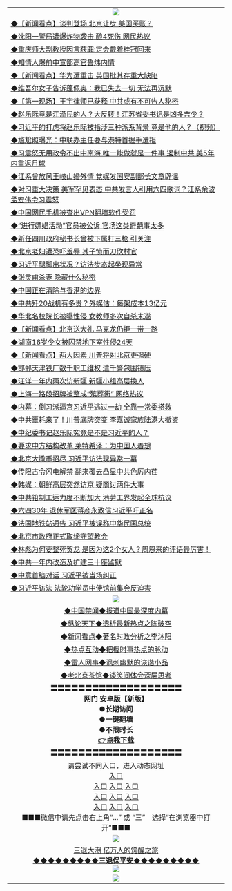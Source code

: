 <table>
  <tr>
    <td align=center><img src="https://github.com/gyhhx/image-upload/blob/master/3.jpg" /></td>
  </tr>
  <tr>
<td align=left>
<a href="https://ctbtfdoocixoa.global.ssl.fastly.net/oo.aspx?name=c1024129&key=ofejcfaxcltk&from=gy">◆【新闻看点】谈判登场 北京让步 美国买账？</a><br/></td>
  </tr>
  <tr>
<td align=left>
<a href="https://ctbtfdoocixoa.global.ssl.fastly.net/oo.aspx?name=c1024035&key=ofejcfaxcltk&from=gy">◆沈阳一警局遭爆炸物袭击 酿4死伤 网民热议</a><br/></td>
 </tr>
  <tr>
<td align=left>
<a href="http://ctbtfdoocixoa.global.ssl.fastly.net/oo.aspx?name=c1024127&key=ofejcfaxcltk&from=gy">◆重庆师大副教授因言获罪:定会戴着桂冠回来</a><br/></td>
 </tr>
   <tr>
<td align=left>
<a href="http://ctbtfdoocixoa.global.ssl.fastly.net/oo.aspx?name=c1023949&key=ofejcfaxcltk&from=gy">◆知情人爆前中宣部高官鲁炜内情</a><br/></td>
   </tr> 
  <tr>
<td align=left>
<a href="http://ctbtfdoocixoa.global.ssl.fastly.net/oo.aspx?name=c1024122&key=ofejcfaxcltk&from=gy">◆【新闻看点】华为遭重击 英国批其存重大缺陷</a><br/></td>
  </tr> 
 <tr>
<td align=left>
<a href="http://ctbtfdoocixoa.global.ssl.fastly.net/oo.aspx?name=c1023963&key=ofejcfaxcltk&from=gy">◆维吾尔女子告诉蓬佩奥：我已失去一切 无法再沉默</a><br/>
</td>
   </tr>
 <tr>
<td align=left>
<a href="http://ctbtfdoocixoa.global.ssl.fastly.net/oo.aspx?name=c1024048&key=ofejcfaxcltk&from=gy">◆【第一现场】王宇律师已获释 中共或有不可告人秘密</a><br/>
</td>
   </tr>
 <tr>
<td align=left>
<a href="http://ctbtfdoocixoa.global.ssl.fastly.net/oo.aspx?name=c1023752&key=ofejcfaxcltk&from=gy">◆赵乐际竟是江泽民的人？大反转！江苏省委书记是凶多吉少？</a><br/></td>
  </tr>
  <tr>
<td align=left>
<a href="http://ctbtfdoocixoa.global.ssl.fastly.net/oo.aspx?name=c1023929&key=ofejcfaxcltk&from=gy">◆习近平的打虎将赵乐际被指涉三种派系背景 竟是他的人？（视频）</a><br/></td>
 </tr>
   <tr>
<td align=left>
<a href="http://ctbtfdoocixoa.global.ssl.fastly.net/oo.aspx?name=c1024140&key=ofejcfaxcltk&from=gy">◆尴尬照曝光：中联办主任要与港特首握手遭拒</a><br/>
</td>
   </tr>
 <tr>
<td align=left>
<a href="http://ctbtfdoocixoa.global.ssl.fastly.net/oo.aspx?name=c1024068&key=ofejcfaxcltk&from=gy">◆习震怒无用政令不出中南海 唯一能做就是一件事 遏制中共 美5年内重返月球</a><br/></td>
  </tr>
  <tr>
<td align=left>
<a href="http://ctbtfdoocixoa.global.ssl.fastly.net/oo.aspx?name=c1024039&key=ofejcfaxcltk&from=gy">◆江系曾放风王岐山婚外情 党媒发国安副部长文章辟谣</a><br/></td>
 </tr>
  <tr>
<td align=left>
<a href="http://ctbtfdoocixoa.global.ssl.fastly.net/oo.aspx?name=c1024053&key=ofejcfaxcltk&from=gy">◆对习重大决策 美军罕见表态 中共发言人引用六四歌词？江系余波孟宏伟令习震怒</a><br/></td>
 </tr>
   <tr>
<td align=left>
<a href="http://ctbtfdoocixoa.global.ssl.fastly.net/oo.aspx?name=c1024132&key=ofejcfaxcltk&from=gy">◆中国网民手机被查出VPN翻墙软件受罚</a><br/></td>
   </tr> 
  <tr>
<td align=left>
<a href="http://ctbtfdoocixoa.global.ssl.fastly.net/oo.aspx?name=c1024024&key=ofejcfaxcltk&from=gy">◆“进行嫖娼活动”官员被公诉 官场这类奇葩事太多</a><br/></td>
  </tr> 
 <tr>
<td align=left>
<a href="http://ctbtfdoocixoa.global.ssl.fastly.net/oo.aspx?name=c1024128&key=ofejcfaxcltk&from=gy">◆新任四川政府秘书长曾被下属打三枪 引关注</a><br/>
</td>
   </tr>
 <tr>
<td align=left>
<a href="http://ctbtfdoocixoa.global.ssl.fastly.net/oo.aspx?name=c1024080&key=ofejcfaxcltk&from=gy">◆北京老妇遭恐吓羞辱 其子愤而刀砍村官</a><br/>
</td>
   </tr>
 <tr>
<td align=left>
<a href="http://ctbtfdoocixoa.global.ssl.fastly.net/oo.aspx?name=c1024171&key=ofejcfaxcltk&from=gy">◆习近平腿脚出状况？访法步态起坐现异常</a><br/></td>
  </tr>
  <tr>
<td align=left>
<a href="http://ctbtfdoocixoa.global.ssl.fastly.net/oo.aspx?name=c1024164&key=ofejcfaxcltk&from=gy">◆张灵甫杀妻 隐藏什么秘密</a><br/></td>
 </tr>
   <tr>
<td align=left>
<a href="http://ctbtfdoocixoa.global.ssl.fastly.net/oo.aspx?name=c1024017&key=ofejcfaxcltk&from=gy">◆中国正在清除与香港的边界</a><br/>
</td>
   </tr>
 <tr>
<td align=left>
<a href="http://ctbtfdoocixoa.global.ssl.fastly.net/oo.aspx?name=c1024095&key=ofejcfaxcltk&from=gy">◆中共歼20战机有多贵？外媒估：每架成本13亿元</a><br/>
</td>
   </tr>
<tr>
<td align=left>
<a href="https://ctbtfdoocixoa.global.ssl.fastly.net/oo.aspx?name=c1024077&key=ofejcfaxcltk&from=gy">◆华北名校院长被曝性侵 女教师多次自杀未遂</a><br/>
</td>       
  <tr>
<td align=left>
<a href="https://ctbtfdoocixoa.global.ssl.fastly.net/oo.aspx?name=c1023524&key=ofejcfaxcltk&from=gy">◆【新闻看点】北京送大礼 马克龙仍拒一带一路</a><br/></td>
  </tr>
  <tr>
<td align=left>
<a href="https://ctbtfdoocixoa.global.ssl.fastly.net/oo.aspx?name=c1023420&key=ofejcfaxcltk&from=gy">◆湖南16岁少女被囚禁地下室性侵24天</a><br/></td>
 </tr>
  <tr>
<td align=left>
<a href="http://ctbtfdoocixoa.global.ssl.fastly.net/oo.aspx?name=c1023510&key=ofejcfaxcltk&from=gy">◆【新闻看点】两大因素 川普将对北京更强硬</a><br/></td>
 </tr>
   <tr>
<td align=left>
<a href="http://ctbtfdoocixoa.global.ssl.fastly.net/oo.aspx?name=c1023537&key=ofejcfaxcltk&from=gy">◆邯郸天津铁厂数千职工维权 遭千警包围镇压</a><br/></td>
   </tr> 
  <tr>
<td align=left>
<a href="http://ctbtfdoocixoa.global.ssl.fastly.net/oo.aspx?name=c1023556&key=ofejcfaxcltk&from=gy">◆汪洋一年内两次访新疆 新疆小组高层换人</a><br/></td>
  </tr> 
 <tr>
<td align=left>
<a href="http://ctbtfdoocixoa.global.ssl.fastly.net/oo.aspx?name=c1023565&key=ofejcfaxcltk&from=gy">◆上海一路段招牌被整成“殡葬街” 网络热议</a><br/>
</td>
   </tr>
 <tr>
<td align=left>
<a href="http://ctbtfdoocixoa.global.ssl.fastly.net/oo.aspx?name=c1023316&key=ofejcfaxcltk&from=gy">◆内幕：倒习派逼宫习近平逃过一劫 全靠一常委搭救</a><br/>
</td>
   </tr>
 <tr>
<td align=left>
<a href="http://ctbtfdoocixoa.global.ssl.fastly.net/oo.aspx?name=c1023419&key=ofejcfaxcltk&from=gy">◆中共噩耗来了！川普底牌突变 李嘉诚家族陆港大撤资</a><br/></td>
  </tr>
  <tr>
<td align=left>
<a href="http://ctbtfdoocixoa.global.ssl.fastly.net/oo.aspx?name=c1023245&key=ofejcfaxcltk&from=gy">◆中纪委书记赵乐际究竟是不是习近平的人？</a><br/></td>
 </tr>
   <tr>
<td align=left>
<a href="http://ctbtfdoocixoa.global.ssl.fastly.net/oo.aspx?name=c1023538&key=ofejcfaxcltk&from=gy">◆要求中方结构改革 莱特希泽：为中国人着想</a><br/>
</td>
   </tr>
 <tr>
<td align=left>
<a href="http://ctbtfdoocixoa.global.ssl.fastly.net/oo.aspx?name=c1023407&key=ofejcfaxcltk&from=gy">◆北京大撒币招尽 习近平访法现异常一幕</a><br/></td>
  </tr>
  <tr>
<td align=left>
<a href="http://ctbtfdoocixoa.global.ssl.fastly.net/oo.aspx?name=c1023563&key=ofejcfaxcltk&from=gy">◆传限古令闪电解禁 翻来覆去凸显中共色厉内荏</a><br/></td>
 </tr>
  <tr>
<td align=left>
<a href="http://ctbtfdoocixoa.global.ssl.fastly.net/oo.aspx?name=c1023482&key=ofejcfaxcltk&from=gy">◆韩媒：朝鲜高层突然访京 疑商讨两件大事</a><br/></td>
 </tr>
   <tr>
<td align=left>
<a href="http://ctbtfdoocixoa.global.ssl.fastly.net/oo.aspx?name=c1023562&key=ofejcfaxcltk&from=gy">◆中共箝制工运力度不断加大 港劳工界发起全球抗议</a><br/></td>
   </tr> 
  <tr>
<td align=left>
<a href="http://ctbtfdoocixoa.global.ssl.fastly.net/oo.aspx?name=c1023491&key=ofejcfaxcltk&from=gy">◆六四30年 退休军医蒋彦永致信习近平吁正名</a><br/></td>
  </tr> 
 <tr>
<td align=left>
<a href="http://ctbtfdoocixoa.global.ssl.fastly.net/oo.aspx?name=c1023564&key=ofejcfaxcltk&from=gy">◆法国地铁站通告 习近平被误称中华民国总统</a><br/>
</td>
   </tr>
 <tr>
<td align=left>
<a href="http://ctbtfdoocixoa.global.ssl.fastly.net/oo.aspx?name=c1023552&key=ofejcfaxcltk&from=gy">◆北京市政府正式取缔守望教会</a><br/>
</td>
   </tr>
 <tr>
<td align=left>
<a href="http://ctbtfdoocixoa.global.ssl.fastly.net/oo.aspx?name=c1023271&key=ofejcfaxcltk&from=gy">◆林彪为何要整死贺龙 是因为这2个女人？周恩来的评语最厉害！</a><br/></td>
  </tr>
  <tr>
<td align=left>
<a href="http://ctbtfdoocixoa.global.ssl.fastly.net/oo.aspx?name=c1023551&key=ofejcfaxcltk&from=gy">◆中共一年内改造及扩建三十座监狱</a><br/></td>
 </tr>
   <tr>
<td align=left>
<a href="http://ctbtfdoocixoa.global.ssl.fastly.net/oo.aspx?name=c1023342&key=ofejcfaxcltk&from=gy">◆中意首脑对话 习近平被当场纠正</a><br/>
</td>
   </tr>
 <tr>
<td align=left>
<a href="http://ctbtfdoocixoa.global.ssl.fastly.net/oo.aspx?name=c1023473&key=ofejcfaxcltk&from=gy">◆习近平访法 法轮功学员中使馆前集会反迫害</a><br/>
</td>
   </tr>
  <tr>
    <td align=center><img src="https://github.com/gyhhx/image-upload/blob/master/2.jpg" /></td>
  </tr>
  <tr>
  <td align=center>
<a href="http://ctbtfdoocixoa.global.ssl.fastly.net/oo.aspx?name=c816860&key=ofejcfaxcltk&from=gy&tag=99733110">◆中国禁闻◆报道中国最深度内幕</a><br/>
   </tr>
  <tr>
     <td align=center>
<a href="http://ctbtfdoocixoa.global.ssl.fastly.net/oo.aspx?name=c816855&key=ofejcfaxcltk&from=gy&tag=997110">◆纵论天下◆透析最新热点之陈破空</a><br/>
   </tr>
   <tr>
      <td align=center>
<a href="http://ctbtfdoocixoa.global.ssl.fastly.net/oo.aspx?name=c838308&key=ofejcfaxcltk&from=gy&tag=9973110">◆新闻看点◆著名时政分析之李沐阳</a><br/>
   </tr>
   <tr>
     <td align=center>
<a href="http://ctbtfdoocixoa.global.ssl.fastly.net/oo.aspx?name=c816852&key=ofejcfaxcltk&from=gy&tag=9733110">◆热点互动◆把握时事热点的脉动</a><br/>
   </tr>
   <tr>
      <td align=center>
<a href="http://ctbtfdoocixoa.global.ssl.fastly.net/oo.aspx?name=c816694&key=ofejcfaxcltk&from=gy&tag=93310">◆雷人网事◆讽刺幽默的诙谐小品</a><br/>
   </tr>
   <tr>
    <td align=center>
<a href="http://ctbtfdoocixoa.global.ssl.fastly.net/oo.aspx?name=c816650&key=ofejcfaxcltk&from=gy&tag=9973110">◆老北京茶馆◆谈笑间体会深层思考</a><br/>
   </tr>
   <tr>
    <td align=center>
 <b>〓〓〓〓〓〓〓〓〓〓〓〓〓〓〓〓〓〓〓<br/>网门 安卓版【新版】<br/> ●长期访问<br/> ●一键翻墙<br/>  ●不限时长<br/> 
 <a href="https://share.weiyun.com/5XFXrAy">👉<b>点我下载</a><br/>〓〓〓〓〓〓〓〓〓〓〓〓〓〓〓〓〓〓〓<br/>
    </td>
    </tr>
   <tr>
    <td align=center>请尝试不同入口，进入动态网址<br/>
      <a href="https://cors.io/?https://gitlab.com/ofile/up/raw/master/showi.htm#ogHome">入口</a><br/>
      <a href="https://s3.us-east-2.amazonaws.com/ogateo/show.htm">入口</a>
      <a href="https://s3.ca-central-1.amazonaws.com/ogatec/show.htm">入口</a>
      <a href="https://s3.ap-southeast-2.amazonaws.com/ogatey/show.htm">入口</a><br/>
      <a href="https://s3.ap-northeast-2.amazonaws.com/ogates/show.htm">入口</a>
      <a href="https://s3.eu-central-1.amazonaws.com/ogatef/show.htm">入口</a>
      <a href="https://s3.ap-south-1.amazonaws.com/ogatem/show.htm">入口</a><br/>
      <a href="https://s3-us-west-1.amazonaws.com/ogaten/show.htm">入口</a>
      <a href="https://s3.eu-west-2.amazonaws.com/ogatel/show.htm">入口</a>
      <a href="https://s3.ap-northeast-1.amazonaws.com/ogatet/show.htm">入口</a><br/>
      ■■■微信中请先点击右上角“...” 或 “三”　选择“在浏览器中打开”■■■<b><br/>
    </td>
  </tr>
  <tr>
    <td align=center><img src="https://github.com/gyhhx/image-upload/blob/master/3.jpg" /> </td>
</tr>
  <tr>  
  <td align=center>
  <a href="http://ctbtfdoocixoa.global.ssl.fastly.net/oo.aspx?name=c894205&key=ofejcfaxcltk&from=gy&tag=9973110">三退大潮 亿万人的觉醒之旅</a><br/>
      <a href="http://ctbtfdoocixoa.global.ssl.fastly.net/oo.aspx?name=ogQuit.aspx&key=ofejcfaxcltk&from=gy"><b>◆◆◆◆◆◆◆◆◆三退保平安◆◆◆◆◆◆◆◆◆<br/></a>
      <img src="https://github.com/gyhhx/image-upload/blob/master/3t.jpg" /><br/>
      </td>
  </tr>
   <tr>
    <td align=center><img src="https://raw.githubusercontent.com/oGate2/Up/master/oGate_640.jpg"/></td>
  </tr>
</table>


